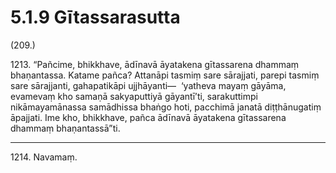 

# 5.1.9 Gītassarasutta




(209.)

1213\. “Pañcime, bhikkhave, ādīnavā āyatakena gītassarena dhammaṃ bhaṇantassa. Katame pañca? Attanāpi tasmiṃ sare sārajjati, parepi tasmiṃ sare sārajjanti, gahapatikāpi ujjhāyanti—  ‘yatheva mayaṃ gāyāma, evamevaṃ kho samaṇā sakyaputtiyā gāyantī’ti, sarakuttimpi nikāmayamānassa samādhissa bhaṅgo hoti, pacchimā janatā diṭṭhānugatiṃ āpajjati. Ime kho, bhikkhave, pañca ādīnavā āyatakena gītassarena dhammaṃ bhaṇantassā”ti.

---

1214\. Navamaṃ.






